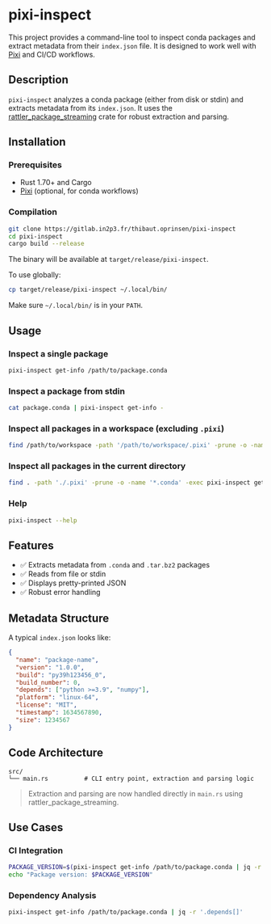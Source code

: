 # pixi-inspect

This project provides a command-line tool to inspect conda packages and extract metadata from their `index.json` file.
It is designed to work well with [Pixi](https://pixi.sh/latest/) and CI/CD workflows.

## Description

`pixi-inspect` analyzes a conda package (either from disk or stdin) and extracts metadata from its `index.json`.
It uses the [rattler_package_streaming](https://github.com/mamba-org/rattler) crate for robust extraction and parsing.

## Installation

### Prerequisites
- Rust 1.70+ and Cargo
- [Pixi](https://pixi.sh/latest/) (optional, for conda workflows)

### Compilation
```bash
git clone https://gitlab.in2p3.fr/thibaut.oprinsen/pixi-inspect
cd pixi-inspect
cargo build --release
```
The binary will be available at `target/release/pixi-inspect`.

To use globally:
```bash
cp target/release/pixi-inspect ~/.local/bin/
```
Make sure `~/.local/bin/` is in your `PATH`.

## Usage

### Inspect a single package
```bash
pixi-inspect get-info /path/to/package.conda
```

### Inspect a package from stdin
```bash
cat package.conda | pixi-inspect get-info -
```

### Inspect all packages in a workspace (excluding `.pixi`)
```bash
find /path/to/workspace -path '/path/to/workspace/.pixi' -prune -o -name '*.conda' -exec pixi-inspect get-info {} \;
```

### Inspect all packages in the current directory
```bash
find . -path './.pixi' -prune -o -name '*.conda' -exec pixi-inspect get-info {} \;
```

### Help
```bash
pixi-inspect --help
```

## Features

- ✅ Extracts metadata from `.conda` and `.tar.bz2` packages
- ✅ Reads from file or stdin
- ✅ Displays pretty-printed JSON
- ✅ Robust error handling

## Metadata Structure

A typical `index.json` looks like:
```json
{
  "name": "package-name",
  "version": "1.0.0",
  "build": "py39h123456_0",
  "build_number": 0,
  "depends": ["python >=3.9", "numpy"],
  "platform": "linux-64",
  "license": "MIT",
  "timestamp": 1634567890,
  "size": 1234567
}
```

## Code Architecture

```
src/
└── main.rs          # CLI entry point, extraction and parsing logic
```
> Extraction and parsing are now handled directly in `main.rs` using rattler_package_streaming.

## Use Cases

### CI Integration
```bash
PACKAGE_VERSION=$(pixi-inspect get-info /path/to/package.conda | jq -r '.version')
echo "Package version: $PACKAGE_VERSION"
```

### Dependency Analysis
```bash
pixi-inspect get-info /path/to/package.conda | jq -r '.depends[]'
```
